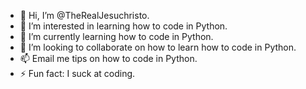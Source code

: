 - 👋 Hi, I’m @TheRealJesuchristo.
- 👀 I’m interested in learning how to code in Python.
- 🌱 I’m currently learning how to code in Python.
- 💞️ I’m looking to collaborate on how to learn how to code in Python.
- 📫 Email me tips on how to code in Python.
- ⚡ Fun fact: I suck at coding.

<!---
TheRealJesuchristo/TheRealJesuchristo is a ✨ special ✨ repository because its `README.md` (this file) appears on your GitHub profile.
You can click the Preview link to take a look at your changes.
--->
